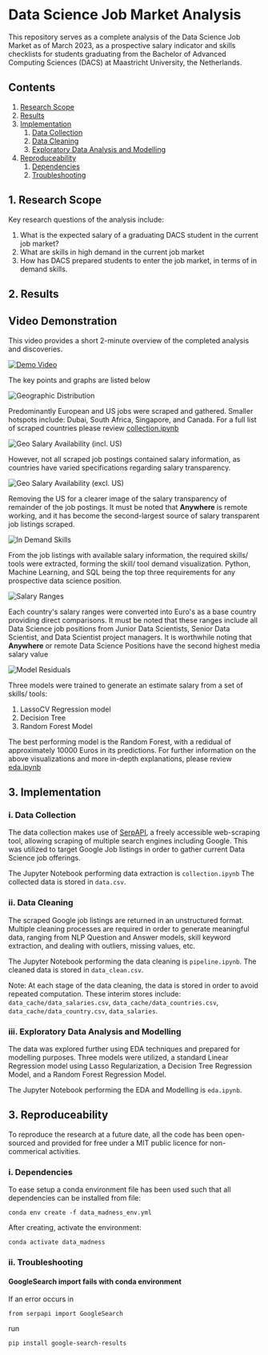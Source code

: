 # Data Science Job Market Analysis

This repository serves as a complete analysis of the Data Science Job Market as of March 2023, as a prospective salary
indicator and skills checklists for students graduating from the Bachelor of Advanced Computing Sciences (DACS) at 
Maastricht University, the Netherlands. 

## Contents
1. [Research Scope](https://github.com/trav-d13/data_madness/README.md#research-scope) 
2. [Results](https://github.com/trav-d13/data_madness/README.md#results) 
3. [Implementation](https://github.com/trav-d13/data_madness/README.md#implementation)
   1. [Data Collection](https://github.com/trav-d13/data_madness/README.md#implementation)
   2. [Data Cleaning](https://github.com/trav-d13/data_madness/README.md#implementation)
   3. [Exploratory Data Analysis and Modelling](https://github.com/trav-d13/data_madness/README.md#implementation)
4. [Reproduceability](https://github.com/trav-d13/data_madness/README.md#reproduceability)
   1. [Dependencies](https://github.com/trav-d13/data_madness/README.md#reproduceability)
   2. [Troubleshooting](https://github.com/trav-d13/data_madness/README.md#reproduceability)

## 1. Research Scope
Key research questions of the analysis include: 
1. What is the expected salary of a graduating DACS student in the current job market? 
2. What are skills in high demand in the current job market
3. How has DACS prepared students to enter the job market, in terms of in demand skills. 

## 2. Results

## Video Demonstration
This video provides a short 2-minute overview of the completed analysis and discoveries. 

[![Demo Video](http://img.youtube.com/vi/72cyQKITGjs/0.jpg)](https://youtu.be/72cyQKITGjs)

The key points and graphs are listed below

![Geographic Distribution](resources/geo_distribution.png)

Predominantly European and US jobs were scraped and gathered. Smaller hotspots include: Dubai, South Africa, 
Singapore, and Canada.  For a full list of scraped countries please review [collection.ipynb](collection.ipynb)

![Geo Salary Availability (incl. US)](resources/geo_salary_incl_us.png)

However, not all scraped job postings contained salary information, as countries have varied specifications 
regarding salary transparency. 

![Geo Salary Availability (excl. US)](resources/geo_salary_excl_us.png)

Removing the US for a clearer image of the salary transparency of remainder of the job postings. 
It must be noted that **Anywhere** is remote working, and it has become the second-largest source of salary transparent 
job listings scraped. 

![In Demand Skills](resources/skills.png)

From the job listings with available salary information, the required skills/ tools were extracted,
forming the skill/ tool demand visualization. Python, Machine Learning, and SQL being the top three requirements 
for any prospective data science position. 

![Salary Ranges](resources/salary_ranges.png)

Each country's salary ranges were converted into Euro's as a base country providing direct comparisons. 
It must be noted that these ranges include all Data Science job positions from Junior Data Scientists, 
Senior Data Scientist, and Data Scientist project managers. 
It is worthwhile noting that **Anywhere** or remote Data Science Positions have the second highest media salary value

![Model Residuals](resources/model_residuals.png)

Three models were trained to generate an estimate salary from a set of skills/ tools:
1. LassoCV Regression model
2. Decision Tree
3. Random Forest Model

The best performing model is the Random Forest, with a redidual of approximately 10000 Euros in its predictions. For further information on the above visualizations and more in-depth explanations, please review [eda.ipynb](eda.ipynb)

## 3. Implementation
### i. Data Collection
The data collection makes use of [SerpAPI](https://serpapi.com/), a freely accessible web-scraping tool, allowing 
scraping of multiple search engines including Google. This was utilized to target Google Job listings in order to gather 
current Data Science job offerings.

The Jupyter Notebook performing data extraction is `collection.ipynb`
The collected data is stored in `data.csv`.

### ii. Data Cleaning 
The scraped Google job listings are returned in an unstructured format. Multiple cleaning processes are required in order 
to generate meaningful data, ranging from NLP Question and Answer models, skill keyword extraction, and dealing with 
outliers, missing values, etc. 

The Jupyter Notebook performing the data cleaning is `pipeline.ipynb`. 
The cleaned data is stored in `data_clean.csv`.

Note: At each stage of the data cleaning, the data is stored in order to avoid repeated computation. 
These interim stores include: `data_cache/data_salaries.csv`, `data_cache/data_countries.csv`, `data_cache/data_country.csv`, `data_salaries`.

### iii. Exploratory Data Analysis and Modelling
The data was explored further using EDA techniques and prepared for modelling purposes. 
Three models were utilized, a standard Linear Regression model using Lasso Regularization, 
a Decision Tree Regression Model, and a Random Forest Regression Model. 

The Jupyter Notebook performing the EDA and Modelling is `eda.ipynb`. 

## 3. Reproduceability
To reproduce the research at a future date, all the code has been open-sourced and provided for free under a MIT public licence for non-commerical activities.

### i. Dependencies
To ease setup a conda environment file has been used such that all dependencies can be installed from file:
```
conda env create -f data_madness_env.yml
```

After creating, activate the environment:
```
conda activate data_madness
```

### ii. Troubleshooting

#### GoogleSearch import fails with conda environment

If an error occurs in
```
from serpapi import GoogleSearch
```

run
```
pip install google-search-results
```
